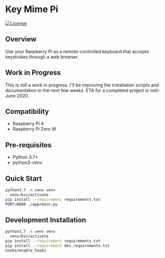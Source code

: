 # Key Mime Pi

[![License](http://img.shields.io/:license-mit-blue.svg?style=flat-square)](LICENSE)

## Overview

Use your Raspberry Pi as a remote-controlled keyboard that accepts keystrokes through a web browser.

## Work in Progress

This is still a work in progress. I'll be improving the installation scripts and documentation in the next few weeks. ETA for a completed project is mid-June 2020.

## Compatibility

* Raspberry Pi 4
* Raspberry Pi Zero W

## Pre-requisites

* Python 3.7+
* python3-venv

## Quick Start

```bash
python3.7 -m venv venv
. venv/bin/activate
pip install --requirement requirements.txt
PORT=8888 ./app/main.py
```

## Development Installation

```bash
python3.7 -m venv venv
. venv/bin/activate
pip install --requirement requirements.txt
pip install --requirement dev_requirements.txt
hooks/enable_hooks
```